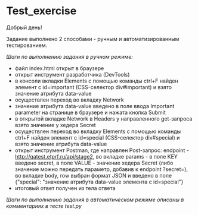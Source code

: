 # Test_exercise

Добрый день!

Задание выполнено 2 способами - ручным и автоматизированным тестированием.

*Шаги по выполнению задания в ручном режиме:*
- файл index.html открыт в браузере
- открыт инструмент разработчика (DevTools)
- в консоли вкладки Elements c помощью команды ctrl+F найден элемент с id=important (CSS-селектор div#important) и 
взято значение атрибута data-value
- осуществлен переход во вкладку Network
- значение атрибута data-value введено в поле ввода Important parameter на странице в браузере и нажата кнопка Submit
- в открытой вкладке Network в Headers у направленного get-запроса взято значение у хедера Secret
- осуществлен переход во вкладку Elements c помощью команды ctrl+F найден элемент с id=special (CSS-селектор div#special) и 
взято значение атрибута data-value
- открыт инструмент Postman, где направлен Post-запрос: endpoint - http://qatest.etprf.ru/api/stage2,  во вкладке params - 
в поле KEY введено secret, в поле VALUE - значение хедера Secret (либо значение можно передать параметр, добавив к endpoint ?secret=), 
во вкладке body, row выбран формат JSON и введено в поле
{"special": "значение атрибута data-value элемента с id=special"}
- итоговый ответ получен из тела ответа

*Шаги по выполнению задания в автоматическом режиме описаны в комментариях в тесте test.py*

